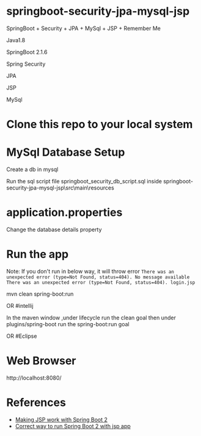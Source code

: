 # springboot-security-jpa-mysql-jsp
SpringBoot + Security + JPA + MySql + JSP + Remember Me

Java1.8

SpringBoot 2.1.6

Spring Security

JPA

JSP

MySql

# Clone this repo to your local system

# MySql Database Setup

Create a db in mysql

Run the sql script file springboot_security_db_script.sql inside springboot-security-jpa-mysql-jsp\src\main\resources

# application.properties
Change the database details property

# Run the app

Note: If you don't run in below way, it will throw error
    `There was an unexpected error (type=Not Found, status=404). No message available`
    `There was an unexpected error (type=Not Found, status=404). login.jsp`

mvn clean spring-boot:run

OR #intellij

In the maven window ,under lifecycle run the clean goal then under plugins/spring-boot run the spring-boot:run goal

OR #Eclipse


# Web Browser
http://localhost:8080/

# References

* [Making JSP work with Spring Boot 2](https://htr3n.github.io/2018/12/jsp-spring-boot/)
* [Correct way to run Spring Boot 2 with jsp app](https://www.reddit.com/r/javahelp/comments/4aoe6h/failing_to_understand_how_spring_boot_and_spring/d12eng5/)
